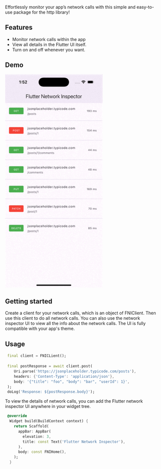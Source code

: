 Effortlessly monitor your app’s network calls with this simple and easy-to-use package for the http library!

## Features

* Monitor network calls within the app
* View all details in the Flutter UI itself.
* Turn on and off whenever you want.

## Demo

<img src="https://raw.githubusercontent.com/flutterthemer/flutter_network_inspector/refs/heads/main/demo.gif" alt="App Screenshot" width="320" height="700">

## Getting started

Create a client for your network calls, which is an object of FNIClient.
Then use this client to do all network calls.
You can also use the network inspector UI to view all the info about the network calls.
The UI is fully compatible with your app's theme.

## Usage

```dart
 final client = FNICLient();

 final postResponse = await client.post(
    Uri.parse('https://jsonplaceholder.typicode.com/posts'),
    headers: {'Content-Type': 'application/json'},
    body: '{"title": "foo", "body": "bar", "userId": 1}',
 );
 doLog('Response: ${postResponse.body}');
```

To view the details of network calls, you can add the Flutter network inspector UI anywhere in your widget tree. 

```dart
 @override
  Widget build(BuildContext context) {
    return Scaffold(
      appBar: AppBar(
        elevation: 3,
        title: const Text('Flutter Network Inspector'),
      ),
      body: const FNIHome(),
    );
  }
```